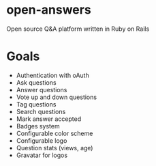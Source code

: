 open-answers
============

Open source Q&amp;A platform written in Ruby on Rails

Goals
=====

* Authentication with oAuth
* Ask questions
* Answer questions
* Vote up and down questions
* Tag questions
* Search questions
* Mark answer accepted
* Badges system
* Configurable color scheme
* Configurable logo
* Question stats (views, age)
* Gravatar for logos
